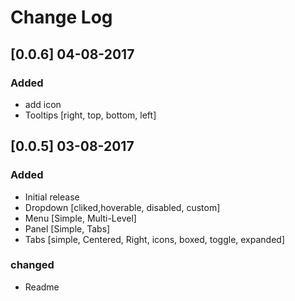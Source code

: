 # Change Log


## [0.0.6] 04-08-2017
### Added
- add icon
- Tooltips [right, top, bottom, left]


## [0.0.5] 03-08-2017
### Added
- Initial release
- Dropdown [cliked,hoverable, disabled, custom]
- Menu [Simple, Multi-Level]
- Panel [Simple, Tabs]
- Tabs [simple, Centered, Right, icons, boxed, toggle, expanded]
### changed
- Readme